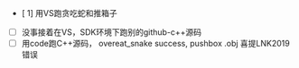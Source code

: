 - [ 1] 用VS跑贪吃蛇和推箱子
- [ ] 没事接着在VS，SDK环境下跑别的github-c++源码
- [ ] 用code跑C++源码，
overeat_snake success,
pushbox .obj 喜提LNK2019错误